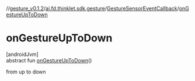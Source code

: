//[gesture_v0.1.2](../../../index.md)/[ai.fd.thinklet.sdk.gesture](../index.md)/[GestureSensorEventCallback](index.md)/[onGestureUpToDown](on-gesture-up-to-down.md)

# onGestureUpToDown

[androidJvm]\
abstract fun [onGestureUpToDown](on-gesture-up-to-down.md)()

from up to down
